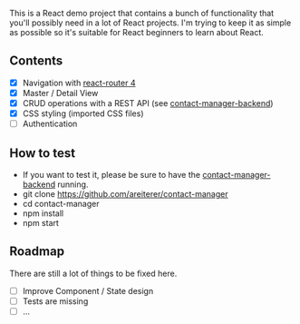 This is a React demo project that contains a bunch of functionality that you'll possibly need in a lot of React projects. I'm trying to keep it as simple as possible so it's suitable for React beginners to learn about React.

## Contents

* [x] Navigation with [react-router 4](https://github.com/ReactTraining/react-router)
* [x] Master / Detail View
* [x] CRUD operations with a REST API (see [contact-manager-backend](https://github.com/areiterer/contact-manager-backend))
* [x] CSS styling (imported CSS files)
* [ ] Authentication

## How to test

* If you want to test it, please be sure to have the [contact-manager-backend](https://github.com/areiterer/contact-manager-backend) running.
* git clone https://github.com/areiterer/contact-manager
* cd contact-manager
* npm install
* npm start

## Roadmap

There are still a lot of things to be fixed here.

* [ ] Improve Component / State design
* [ ] Tests are missing
* [ ] ...
